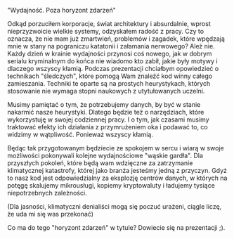 "Wydajność. Poza horyzont zdarzeń"

Odkąd porzuciłem korporacje, świat architektury i absurdalnie, wprost nieprzyzwoicie wielkie systemy, odzyskałem radość z pracy.
Czy to oznacza, że nie mam już zmartwień, problemów i zagadek, które wpędzają mnie w stany na pograniczu katatonii i załamania nerwowego?
Ależ nie. Każdy dzień w krainie wydajności przynosi coś nowego, jak w dobrym serialu kryminalnym do końca nie wiadomo kto zabił, jakie były motywy i dlaczego
wszyscy kłamią.
Podczas prezentacji chciałbym opowiedzieć o technikach "śledczych", które pomogą Wam znaleźć kod winny całego zamieszania.
Techniki te oparte są na prostych heurystykach, których stosowanie nie wymaga stopni naukowych z utytułowanych uczelni.

Musimy pamiętać o tym, że potrzebujemy danych, by być w stanie nakarmić nasze heurystyki. Dlatego będzie też o narzędziach, które wykorzystuję w swojej
codziennej pracy. I o tym, jak czasami musimy traktować efekty ich działania z przymrużeniem oka i podawać to, co widzimy w wątpliwość. Ponieważ wszyscy kłamią.

Będąc tak przygotowanym będziecie ze spokojem w sercu i wiarą w swoje możliwości pokonywali kolejne wydajnościowe "wąskie gardła".
Dla przyszłych pokoleń, które będą wam wdzięczne za zatrzymanie klimatycznej katastrofy, której jako branża jesteśmy jedną z przyczyn.
Gdyż to nasz kod jest odpowiedzialny za eksplozję centrów danych, w których na potęgę skalujemy mikrousługi, kopiemy kryptowaluty i ładujemy
tysiące niepotrzebnych zależności.

(Dla jasności, klimatyczni denialiści mogą się poczuć urażeni, ciągle liczę, że uda mi się was przekonać)

Co ma do tego "horyzont zdarzeń" w tytule? Dowiecie się na prezentacji ;).
